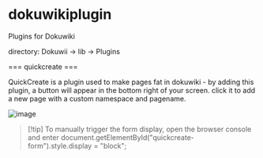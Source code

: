 # dokuwikiplugin
Plugins for Dokuwiki

directory:
Dokuwii -> lib -> Plugins

=== quickcreate ===

QuickCreate is a plugin used to make pages fat in dokuwiki - by adding this plugin, a button will appear in the bottom right of your screen. click it to add a new page with a custom namespace and pagename.

![image](https://github.com/user-attachments/assets/7abb3f46-4c71-4149-a83a-b4eaf35ef6c2)

>[!tip] To manually trigger the form display, open the browser console and enter 
>document.getElementById("quickcreate-form").style.display = "block";
